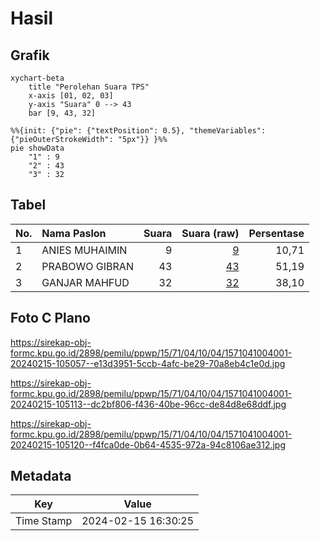 # Hasil

## Grafik

```mermaid
xychart-beta
    title "Perolehan Suara TPS"
    x-axis [01, 02, 03]
    y-axis "Suara" 0 --> 43
    bar [9, 43, 32]
```

```mermaid
%%{init: {"pie": {"textPosition": 0.5}, "themeVariables": {"pieOuterStrokeWidth": "5px"}} }%%
pie showData
    "1" : 9
    "2" : 43
    "3" : 32
```

## Tabel

| No. | Nama Paslon    | Suara | Suara (raw) | Persentase |
|:--- |:-------------- | -----:| -----------:| ----------:|
| 1   | ANIES MUHAIMIN | 9     | [9][p-1]    | 10,71      |
| 2   | PRABOWO GIBRAN | 43    | [43][p-2]   | 51,19      |
| 3   | GANJAR MAHFUD  | 32    | [32][p-3]   | 38,10      |


[p-1]: https://github.com/gigit-pemilu/pemilu-2024-15-jambi/blob/main/pilpres/hitung-suara/sub/15-jambi/sub/71-kota-jambi/sub/04-pasar-jambi/sub/1004-sungai-asam/sub/001-tps/sub/paslon-1.txt
[p-2]: https://github.com/gigit-pemilu/pemilu-2024-15-jambi/blob/main/pilpres/hitung-suara/sub/15-jambi/sub/71-kota-jambi/sub/04-pasar-jambi/sub/1004-sungai-asam/sub/001-tps/sub/paslon-2.txt
[p-3]: https://github.com/gigit-pemilu/pemilu-2024-15-jambi/blob/main/pilpres/hitung-suara/sub/15-jambi/sub/71-kota-jambi/sub/04-pasar-jambi/sub/1004-sungai-asam/sub/001-tps/sub/paslon-3.txt

## Foto C Plano

https://sirekap-obj-formc.kpu.go.id/2898/pemilu/ppwp/15/71/04/10/04/1571041004001-20240215-105057--e13d3951-5ccb-4afc-be29-70a8eb4c1e0d.jpg

https://sirekap-obj-formc.kpu.go.id/2898/pemilu/ppwp/15/71/04/10/04/1571041004001-20240215-105113--dc2bf806-f436-40be-96cc-de84d8e68ddf.jpg

https://sirekap-obj-formc.kpu.go.id/2898/pemilu/ppwp/15/71/04/10/04/1571041004001-20240215-105120--f4fca0de-0b64-4535-972a-94c8106ae312.jpg


## Metadata

| Key        | Value               |
| ---------- | ------------------- |
| Time Stamp | 2024-02-15 16:30:25 |



